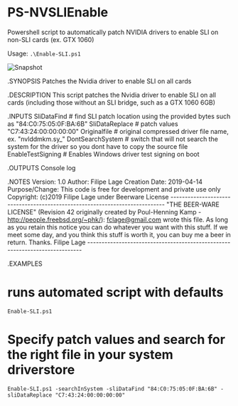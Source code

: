 # PS-NVSLIEnable
Powershell script to automatically patch NVIDIA drivers to enable SLI on non-SLI cards (ex. GTX 1060)

Usage:
`.\Enable-SLI.ps1`

![Snapshot](https://i.ibb.co/rvhRJjR/PS-Nvidia-SLI-Enable-Script.png)


.SYNOPSIS
  Patches the Nvidia driver to enable SLI on all cards

.DESCRIPTION
  This script patches the Nvidia driver to enable SLI on all cards (including those without an SLI bridge, such as a GTX 1060 6GB)

.INPUTS
    SliDataFind             # find SLI patch location using the provided bytes such as "84:C0:75:05:0F:BA:6B"
    SliDataReplace          # patch values "C7:43:24:00:00:00:00"
    Originalfile            # original compressed driver file name, ex. "nvlddmkm.sy_"
    DontSearchSystem        # switch that will not search the system for the driver so you dont have to copy the source file
    EnableTestSigning       # Enables Windows driver test signing on boot

.OUTPUTS
  Console log

.NOTES
  Version:        1.0
  Author:         Filipe Lage
  Creation Date:  2019-04-14
  Purpose/Change: This code is free for development and private use only
  Copyright:      (c)2019 Filipe Lage under Beerware License
    ----------------------------------------------------------------------------
    "THE BEER-WARE LICENSE" (Revision 42 originally created by Poul-Henning Kamp - http://people.freebsd.org/~phk/):
    <fclage@gmail.com> wrote this file.  As long as you retain this notice you can do whatever you want with this stuff. 
    If we meet some day, and you think this stuff is worth it, you can buy me a beer in return.
    Thanks.
    Filipe Lage
    ----------------------------------------------------------------------------
  
.EXAMPLES
  # runs automated script with defaults
  `Enable-SLI.ps1`

  # Specify patch values and search for the right file in your system driverstore
  `Enable-SLI.ps1 -searchInSystem -sliDataFind "84:C0:75:05:0F:BA:6B" -sliDataReplace "C7:43:24:00:00:00:00"`
